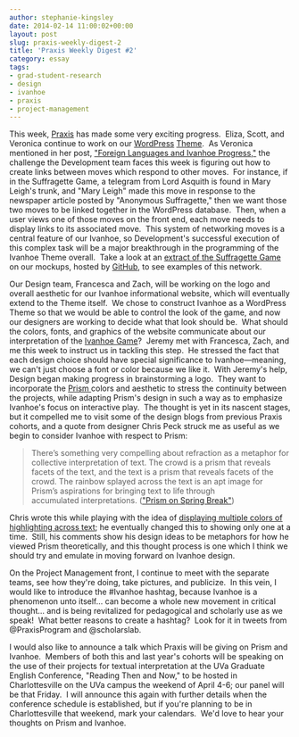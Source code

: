 ```yaml
---
author: stephanie-kingsley
date: 2014-02-14 11:00:02+00:00
layout: post
slug: praxis-weekly-digest-2
title: 'Praxis Weekly Digest #2'
category: essay
tags:
- grad-student-research
- design
- ivanhoe
- praxis
- project-management
---
```


This week, [Praxis](https://praxis.scholarslab.org/) has made some very exciting progress.  Eliza, Scott, and Veronica continue to work on our [WordPress](http://wordpress.org/) [Theme](http://wordpress.org/themes/).  As Veronica mentioned in her post, ["Foreign Languages and Ivanhoe Progress,"](https://scholarslab.org/grad-student-research/foreign-languages-and-ivanhoe-progress/) the challenge the Development team faces this week is figuring out how to create links between moves which respond to other moves.  For instance, if in the Suffragette Game, a telegram from Lord Asquith is found in Mary Leigh's trunk, and "Mary Leigh" made this move in response to the newspaper article posted by "Anonymous Suffragette," then we want those two moves to be linked together in the WordPress database.  Then, when a user views one of those moves on the front end, each move needs to display links to its associated move.  This system of networking moves is a central feature of our Ivanhoe, so Development's successful execution of this complex task will be a major breakthrough in the programming of the Ivanhoe Theme overall.  Take a look at an [extract of the Suffragette Game](http://scholarslab.github.io/ivanhoe-mockups/game.html) on our mockups, hosted by [GitHub](https://github.com/), to see examples of this network.

Our Design team, Francesca and Zach, will be working on the logo and overall aesthetic for our Ivanhoe informational website, which will eventually extend to the Theme itself.  We chose to construct Ivanhoe as a WordPress Theme so that we would be able to control the look of the game, and now our designers are working to decide what that look should be.  What should the colors, fonts, and graphics of the website communicate about our interpretation of the [Ivanhoe Game](http://www.ivanhoegame.org/?page_id=21)?  Jeremy met with Francesca, Zach, and me this week to instruct us in tackling this step.  He stressed the fact that each design choice should have special significance to Ivanhoe&mdash;meaning, we can't just choose a font or color because we like it.  With Jeremy's help, Design began making progress in brainstorming a logo.  They want to incorporate the [Prism ](http://prism.scholarslab.org/)colors and aesthetic to stress the continuity between the projects, while adapting Prism's design in such a way as to emphasize Ivanhoe's focus on interactive play.  The thought is yet in its nascent stages, but it compelled me to visit some of the design blogs from previous Praxis cohorts, and a quote from designer Chris Peck struck me as useful as we begin to consider Ivanhoe with respect to Prism:


> There’s something very compelling about refraction as a metaphor for collective interpretation of text. The crowd is a prism that reveals facets of the text, and the text is a prism that reveals facets of the crowd. The rainbow splayed across the text is an apt image for Prism’s aspirations for bringing text to life through accumulated interpretations. (["Prism on Spring Break"](https://scholarslab.org/research-and-development/prism-on-spring-break/))


Chris wrote this while playing with the idea of [displaying multiple colors of highlighting across text](https://scholarslab.org/grad-student-research/gradient-highlights/); he eventually changed this to showing only one at a time.  Still, his comments show his design ideas to be metaphors for how he viewed Prism theoretically, and this thought process is one which I think we should try and emulate in moving forward on Ivanhoe design.

On the Project Management front, I continue to meet with the separate teams, see how they're doing, take pictures, and publicize.  In this vein, I would like to introduce the #Ivanhoe hashtag, because Ivanhoe is a phenomenon unto itself... can become a whole new movement in critical thought... and is being revitalized for pedagogical and scholarly use as we speak!  What better reasons to create a hashtag?  Look for it in tweets from @PraxisProgram and @scholarslab.

I would also like to announce a talk which Praxis will be giving on Prism and Ivanhoe.  Members of both this and last year's cohorts will be speaking on the use of their projects for textual interpretation at the UVa Graduate English Conference, "Reading Then and Now," to be hosted in Charlottesville on the UVa campus the weekend of April 4-6; our panel will be that Friday.  I will announce this again with further details when the conference schedule is established, but if you're planning to be in Charlottesville that weekend, mark your calendars.  We'd love to hear your thoughts on Prism and Ivanhoe.
